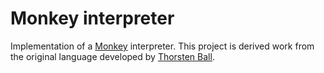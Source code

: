 # Monkey interpreter

Implementation of a [Monkey](https://monkeylang.org) interpreter. This project is derived work from
the original language developed by [Thorsten Ball](http://interpreterbook.com).
